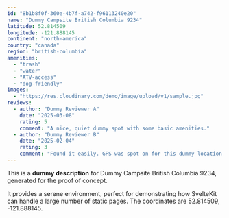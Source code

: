 ```yaml
---
id: "8b1b8f0f-360e-4b7f-a742-f96113240e20"
name: "Dummy Campsite British Columbia 9234"
latitude: 52.814509
longitude: -121.888145
continent: "north-america"
country: "canada"
region: "british-columbia"
amenities:
  - "trash"
  - "water"
  - "ATV-access"
  - "dog-friendly"
images:
  - "https://res.cloudinary.com/demo/image/upload/v1/sample.jpg"
reviews:
  - author: "Dummy Reviewer A"
    date: "2025-03-08"
    rating: 5
    comment: "A nice, quiet dummy spot with some basic amenities."
  - author: "Dummy Reviewer B"
    date: "2025-02-04"
    rating: 3
    comment: "Found it easily. GPS was spot on for this dummy location."
---
```


This is a **dummy description** for Dummy Campsite British Columbia 9234, generated for the proof of concept.

It provides a serene environment, perfect for demonstrating how SvelteKit can handle a large number of static pages. The coordinates are 52.814509, -121.888145.
